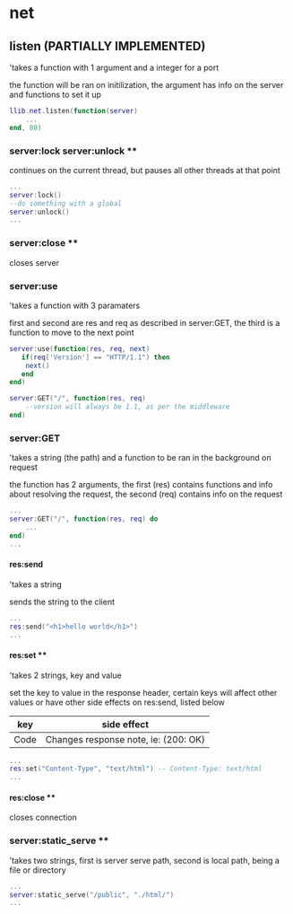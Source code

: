 # net

## listen (PARTIALLY IMPLEMENTED)

'takes a function with 1 argument and a integer for a port

the function will be ran on initilization, the argument has info on the server and functions to set it up

```lua
llib.net.listen(function(server)
    ...
end, 80)
```

### server:lock server:unlock **

continues on the current thread, but pauses all other threads at that point

```lua
...
server:lock()
--do something with a global
server:unlock()
...
```

### server:close **

closes server

### server:use

'takes a function with 3 paramaters

first and second are res and req as described in server:GET, the third is a function to move to the next point 

```lua
server:use(function(res, req, next) 
   if(req['Version'] == "HTTP/1.1") then 
    next()
   end
end)

server:GET("/", function(res, req)
    --version will always be 1.1, as per the middleware
end)
```

### server:GET

'takes a string (the path) and a function to be ran in the background on request

the function has 2 arguments, the first (res) contains functions and info about resolving the request,
the second (req) contains info on the request

```lua
...
server:GET("/", function(res, req) do
    ...
end)
...
```

#### res:send

'takes a string 

sends the string to the client

```lua
...
res:send("<h1>hello world</h1>")
...
```

#### res:set **

'takes 2 strings, key and value

set the key to value in the response header, certain keys will affect other values or have other side effects on res:send, listed below

|key|side effect|
|--|--|
|Code|Changes response note, ie: (200: OK)|


```lua
...
res:set("Content-Type", "text/html") -- Content-Type: text/html
...
```

#### res:close **

closes connection

### server:static_serve **

'takes two strings, first is server serve path, second is local path, being a file or directory

```lua
...
server:static_serve("/public", "./html/")
...
```


